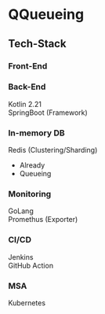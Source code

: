 # QQueueing
## Tech-Stack
### Front-End

### Back-End
Kotlin 2.21  
SpringBoot (Framework)

### In-memory DB
Redis (Clustering/Sharding)
- Already
- Queueing

### Monitoring
GoLang  
Promethus (Exporter)

### CI/CD
Jenkins  
GitHub Action

### MSA
Kubernetes